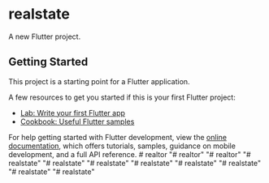 # realstate

A new Flutter project.

## Getting Started

This project is a starting point for a Flutter application.

A few resources to get you started if this is your first Flutter project:

- [Lab: Write your first Flutter app](https://docs.flutter.dev/get-started/codelab)
- [Cookbook: Useful Flutter samples](https://docs.flutter.dev/cookbook)

For help getting started with Flutter development, view the
[online documentation](https://docs.flutter.dev/), which offers tutorials,
samples, guidance on mobile development, and a full API reference.
#   r e a l t o r  
 "# realtor" 
"# realtor" 
"# realstate" 
"# realstate" 
"# realstate" 
"# realstate" 
"# realstate" 
"# realstate" 
"# realstate" 
"# realstate" 
